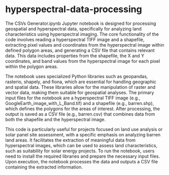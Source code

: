 # hyperspectral-data-processing
The CSVs Generator.ipynb Jupyter notebook is designed for processing geospatial and hyperspectral data, specifically for analyzing land characteristics using hyperspectral imaging. The core functionality of the code involves reading a hyperspectral TIFF image and a shapefile, extracting pixel values and coordinates from the hyperspectral image within defined polygon areas, and generating a CSV file that contains relevant data. This data includes properties from the shapefile, the X and Y coordinates, and band values from the hyperspectral image for each pixel within the polygon areas.

The notebook uses specialized Python libraries such as geopandas, rasterio, shapely, and fiona, which are essential for handling geographic and spatial data. These libraries allow for the manipulation of raster and vector data, making them suitable for geospatial analyses. The primary input files for the notebook are a hyperspectral TIFF image (e.g., GoogleEarth_image_with_L_Band.tif) and a shapefile (e.g., barren.shp), which defines the polygons for the areas of interest. After processing, the output is saved as a CSV file (e.g., barren.csv) that combines data from both the shapefile and the hyperspectral image.

This code is particularly useful for projects focused on land use analysis or solar panel site assessment, with a specific emphasis on analyzing barren land areas. It facilitates the extraction of meaningful data from hyperspectral images, which can be used to assess land characteristics, such as suitability for solar energy projects. To run the notebook, users need to install the required libraries and prepare the necessary input files. Upon execution, the notebook processes the data and outputs a CSV file containing the extracted information.
